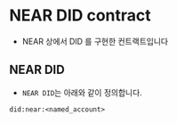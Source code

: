 # NEAR DID contract
- NEAR 상에서 DID 를 구현한 컨트랙트입니다

## NEAR DID
- `NEAR DID`는 아래와 같이 정의합니다.

```
did:near:<named_account>
```

